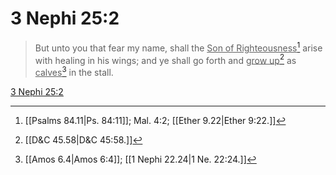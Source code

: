 # 3 Nephi 25:2

> But unto you that fear my name, shall the <u>Son of Righteousness</u>[^a] arise with healing in his wings; and ye shall go forth and <u>grow up</u>[^b] as <u>calves</u>[^c] in the stall.

[3 Nephi 25:2](https://www.churchofjesuschrist.org/study/scriptures/bofm/3-ne/25?lang=eng&id=p2#p2)


[^a]: [[Psalms 84.11|Ps. 84:11]]; Mal. 4:2; [[Ether 9.22|Ether 9:22.]]
[^b]: [[D&C 45.58|D&C 45:58.]]
[^c]: [[Amos 6.4|Amos 6:4]]; [[1 Nephi 22.24|1 Ne. 22:24.]]

